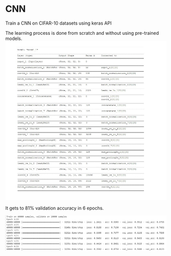 # CNN
Train a CNN on CIFAR-10 datasets using keras API

The learning process is done from scratch and without using pre-trained models.
![model_sum](https://github.com/nasimnou/CNN/blob/master/model_sum.jpg)


It gets to 81% validation accuracy in 6 epochs. 

![model_sum](https://github.com/nasimnou/CNN/blob/master/cifar%20_80%25accuracy.png)
